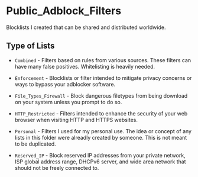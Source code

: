 # Public_Adblock_Filters
Blocklists I created that can be shared and distributed worldwide.

## Type of Lists

* `Combined` - Filters based on rules from various sources. These filters can have many false positives. Whitelisting is heavily needed.

* `Enforcement` - Blocklists or filter intended to mitigate privacy concerns or ways to bypass your adblocker software. 

* `File_Types_Firewall` - Block dangerous filetypes from being download on your system unless you prompt to do so.

* `HTTP_Restricted` - Filters intended to enhance the security of your web browser when visiting HTTP and HTTPS websites. 

* `Personal` - Filters I used for my personal use. The idea or concept of any lists in this folder were alreadly created by someone. This is not meant to be duplicated. 

* `Reserved_IP`  - Block reserved IP addresses from your private network, ISP global address range, DHCPv6 server, and wide area network that should not be freely connected to. 

